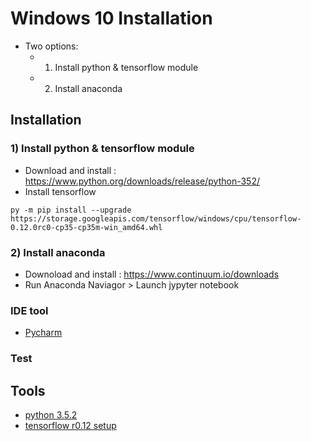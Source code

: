 
# Windows 10 Installation
- Two options: 
  - 1) Install python & tensorflow module
  - 2) Install anaconda
  
## Installation 
### 1) Install python & tensorflow module
- Download and install : https://www.python.org/downloads/release/python-352/
- Install tensorflow 
```
py -m pip install --upgrade https://storage.googleapis.com/tensorflow/windows/cpu/tensorflow-0.12.0rc0-cp35-cp35m-win_amd64.whl
```
### 2) Install anaconda
- Downoload and install : https://www.continuum.io/downloads
- Run Anaconda Naviagor > Launch jypyter notebook

### IDE tool
- [Pycharm](https://www.jetbrains.com/pycharm/download/#section=windows)

### Test



## Tools
- [python 3.5.2](https://www.python.org/downloads/release/python-352/)
- [tensorflow r0.12 setup](https://www.tensorflow.org/versions/r0.12/get_started/os_setup.html)
